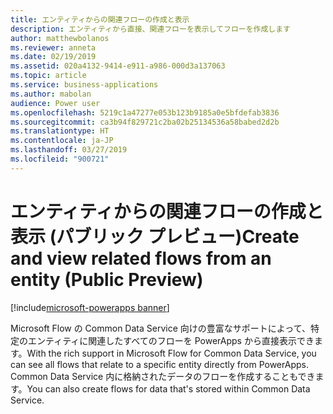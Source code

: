 ```yaml
---
title: エンティティからの関連フローの作成と表示
description: エンティティから直接、関連フローを表示してフローを作成します
author: matthewbolanos
ms.reviewer: anneta
ms.date: 02/19/2019
ms.assetid: 020a4132-9414-e911-a986-000d3a137063
ms.topic: article
ms.service: business-applications
ms.author: mabolan
audience: Power user
ms.openlocfilehash: 5219c1a47277e053b123b9185a0e5bfdefab3836
ms.sourcegitcommit: ca3b94f829721c2ba02b25134536a58babed2d2b
ms.translationtype: HT
ms.contentlocale: ja-JP
ms.lasthandoff: 03/27/2019
ms.locfileid: "900721"
---
```

# <a name="create-and-view-related-flows-from-an-entity-public-preview"></a><span data-ttu-id="b1019-103">エンティティからの関連フローの作成と表示 (パブリック プレビュー)</span><span class="sxs-lookup"><span data-stu-id="b1019-103">Create and view related flows from an entity (Public Preview)</span></span>


[!include[microsoft-powerapps banner](../includes/microsoft-powerapps.md)]

<span data-ttu-id="b1019-104">Microsoft Flow の Common Data Service 向けの豊富なサポートによって、特定のエンティティに関連したすべてのフローを PowerApps から直接表示できます。</span><span class="sxs-lookup"><span data-stu-id="b1019-104">With the rich support in Microsoft Flow for Common Data Service, you can see all flows that relate to a specific entity directly from PowerApps.</span></span> <span data-ttu-id="b1019-105">Common Data Service 内に格納されたデータのフローを作成することもできます。</span><span class="sxs-lookup"><span data-stu-id="b1019-105">You can also create flows for data that's stored within Common Data Service.</span></span>

